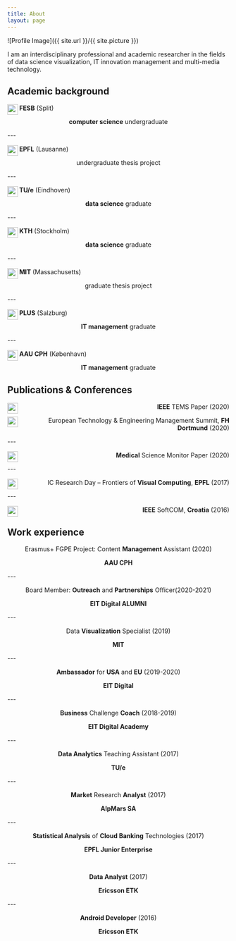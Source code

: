 ```yaml
---
title: About
layout: page
---
```

 
![Profile Image]({{ site.url }}/{{ site.picture }})	

<p>I am an interdisciplinary professional and academic researcher in the fields of data science visualization, IT innovation management and multi-media technology.</p>

<h2>Academic background</h2>

<p><img src="https://image.flaticon.com/icons/svg/197/197503.svg" height="24" width="24" align="left"> <strong>FESB</strong> (Split)</p>
<p align="center"><strong>computer science</strong> undergraduate</p>
---
<p><img src="https://image.flaticon.com/icons/svg/197/197540.svg" height="24" width="24" align="left"> <strong>EPFL</strong> (Lausanne)</p>
<p align="center">undergraduate thesis project</p>
---
<p><img src="https://image.flaticon.com/icons/svg/197/197441.svg" height="24" width="24" align="left"> <strong>TU/e</strong> (Eindhoven)</p>
<p align="center"><strong>data science</strong> graduate</p>
---
<p><img src="https://image.flaticon.com/icons/svg/197/197564.svg" height="24" width="24" align="left"> <strong>KTH</strong> (Stockholm)</p>
<p align="center"><strong>data science</strong> graduate</p>
---
<p><img src="https://image.flaticon.com/icons/svg/323/323310.svg" height="24" width="24" align="left"> <strong>MIT</strong> (Massachusetts)</p>
<p align="center">graduate thesis project</p>
---
<p><img src="https://image.flaticon.com/icons/svg/323/323321.svg" height="24" width="24" align="left"> <strong>PLUS</strong> (Salzburg)</p>
<p align="center"><strong>IT management</strong> graduate</p>
---
<p><img src="https://image.flaticon.com/icons/svg/197/197565.svg" height="24" width="24" align="left"> <strong>AAU CPH</strong> (København)</p>
<p align="center"><strong>IT management</strong> graduate</p>

<h2>Publications & Conferences</h2>

<p align="right"><img src="https://image.flaticon.com/icons/svg/1086/1086563.svg" height="24" width="24" align="left"> <strong>IEEE</strong> TEMS Paper (2020)</p>
<p align="right"><img src="https://image.flaticon.com/icons/svg/3062/3062812.svg" height="24" width="24" align="left"> European Technology & Engineering Management Summit, <strong>FH Dortmund</strong> (2020)</p>
---
<p align="right"><img src="https://image.flaticon.com/icons/svg/1086/1086563.svg" height="24" width="24" align="left"> <strong>Medical</strong> Science Monitor Paper (2020)</p>
---
<p align="right"><img src="https://image.flaticon.com/icons/svg/3062/3062812.svg" height="24" width="24" align="left"> IC Research Day – Frontiers of <strong>Visual Computing</strong>, <strong>EPFL</strong> (2017)</p>
---
<p align="right"><img src="https://image.flaticon.com/icons/svg/3062/3062812.svg" height="24" width="24" align="left"> <strong>IEEE</strong> SoftCOM, <strong>Croatia</strong> (2016)</p>

<h2>Work experience</h2>

<p align="center">Erasmus+ FGPE Project: Content <strong>Management</strong> Assistant (2020)</p>
<p align="center"><strong>AAU CPH</strong> </p>
---
<p align="center">Board Member: <strong>Outreach</strong> and <strong>Partnerships</strong> Officer(2020-2021)</p>
<p align="center"><strong>EIT Digital ALUMNI</strong> </p>
---
<p align="center">Data <strong>Visualization</strong> Specialist (2019)</p>
<p align="center"><strong>MIT</strong> </p>
---
<p align="center"><strong>Ambassador</strong> for <strong>USA</strong> and <strong>EU</strong> (2019-2020)</p>
<p align="center"><strong>EIT Digital</strong></p>
---
<p align="center"><strong>Business</strong> Challenge <strong>Coach</strong> (2018-2019)</p>
<p align="center"><strong>EIT Digital Academy</strong></p>
---
<p align="center"><strong>Data Analytics</strong> Teaching Assistant (2017)</p>
<p align="center"><strong>TU/e</strong></p>
---
<p align="center"><strong>Market</strong> Research <strong>Analyst</strong> (2017)</p>
<p align="center"><strong>AlpMars SA</strong></p>
---
<p align="center"><strong>Statistical Analysis</strong> of <strong>Cloud Banking</strong> Technologies (2017)</p>
<p align="center"><strong>EPFL Junior Enterprise</strong></p>
---
<p align="center"><strong>Data Analyst</strong> (2017)</p>
<p align="center"><strong>Ericsson ETK</strong></p>
---
<p align="center"><strong>Android Developer</strong> (2016)</p>
<p align="center"><strong>Ericsson ETK</strong></p>

